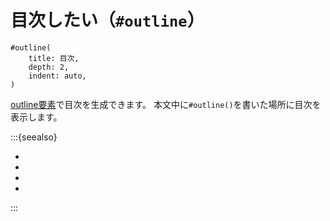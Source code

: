 # 目次したい（``#outline``）

```text
#outline(
    title: 目次,
    depth: 2,
    indent: auto,
)
```

[outline要素](https://typst.app/docs/reference/model/outline/)で目次を生成できます。
本文中に``#outline()``を書いた場所に目次を表示します。

:::{seealso}

- [](../hugo/hugo-tableofcontents.md)
- [](../latex/latex-tableofcontents.md)
- [](../myst/myst-toc.md)
- [](../sphinx/sphinx-syntax-toctree.md)

:::
